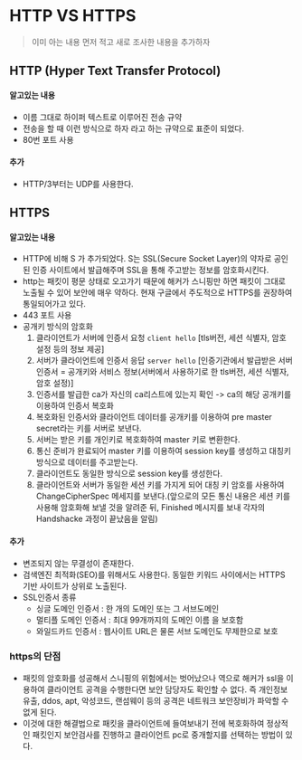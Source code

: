 # HTTP VS HTTPS

> 이미 아는 내용 먼저 적고 새로 조사한 내용을 추가하자

## HTTP (Hyper Text Transfer Protocol)
#### 알고있는 내용
- 이름 그대로 하이퍼 텍스트로 이루어진 전송 규약
- 전송을 할 때 이런 방식으로 하자 라고 하는 규약으로 표준이 되었다.
- 80번 포트 사용
#### 추가
- HTTP/3부터는 UDP를 사용한다.
## HTTPS 
#### 알고있는 내용
- HTTP에 비해 S 가 추가되었다. S는 SSL(Secure Socket Layer)의 약자로 공인된 인증 사이트에서 발급해주며 SSL을 통해 주고받는 정보를 암호화시킨다.
- http는 패킷이 평문 상태로 오고가기 때문에 해커가 스니핑만 하면 패킷이 그대로 노출될 수 있어 보안에 매우 약하다. 현재 구글에서 주도적으로 HTTPS를 권장하여 통일되어가고 있다. 
- 443 포트 사용
- 공개키 방식의 암호화
  1. 클라이언트가 서버에 인증서 요청 `client hello` [tls버전, 세션 식별자, 암호 설정 등의 정보 제공]
  2. 서버가 클라이언트에 인증서 응답 `server hello` [인증기관에서 발급받은 서버 인증서 = 공개키와 서비스 정보(서버에서 사용하기로 한 tls버전, 세션 식별자, 암호 설정)]
  3. 인증서를 발급한 ca가 자신의 ca리스트에 있는지 확인 -> ca의 해당 공개키를 이용하여 인증서 복호화
  4. 복호화된 인증서와 클라이언트 데이터를 공개키를 이용하여 pre master secret라는 키를 서버로 보낸다.
  5. 서버는 받은 키를 개인키로 복호화하여 master 키로 변환한다.
  6. 통신 준비가 완료되어 master 키를 이용하여 session key를 생성하고 대칭키 방식으로 데이터를 주고받는다.
  7. 클라이언트도 동일한 방식으로 session key를 생성한다.
  8. 클라이언트와 서버가 동일한 세션 키를 가지게 되어 대칭 키 암호를 사용하여 ChangeCipherSpec 메세지를 보낸다.(앞으로의 모든 통신 내용은 세션 키를 사용해 암호화해 보낼 것을 알려준 뒤, Finished 메시지를 보내 각자의 Handshacke 과정이 끝났음을 알림)
#### 추가
- 변조되지 않는 무결성이 존재한다.
- 검색엔진 최적화(SEO)를 위해서도 사용한다. 동일한 키워드 사이에서는 HTTPS 기반 사이트가 상위로 노출된다.
- SSL인증서 종류
  - 싱글 도메인 인증서 : 한 개의 도메인 또는 그 서브도메인
  - 멀티플 도메인 인증서 : 최대 99개까지의 도메인 이름 을 보호함
  - 와일드카드 인증서 : 웹사이트 URL은 물론 서브 도메인도 무제한으로 보호
### https의 단점
- 패킷의 암호화를 성공해서 스니핑의 위험에서는 벗어났으나 역으로 해커가 ssl을 이용하여 클라이언트 공격을 수행한다면 보안 담당자도 확인할 수 없다. 즉 개인정보 유출, ddos, apt, 악성코드, 랜섬웨이 등의 공격은 네트워크 보안장비가 파악할 수 없게 된다. 
- 이것에 대한 해결법으로 패킷을 클라이언트에 들여보내기 전에 복호화하여 정상적인 패킷인지 보안검사를 진행하고 클라이언트 pc로 중개할지를 선택하는 방법이 있다.
